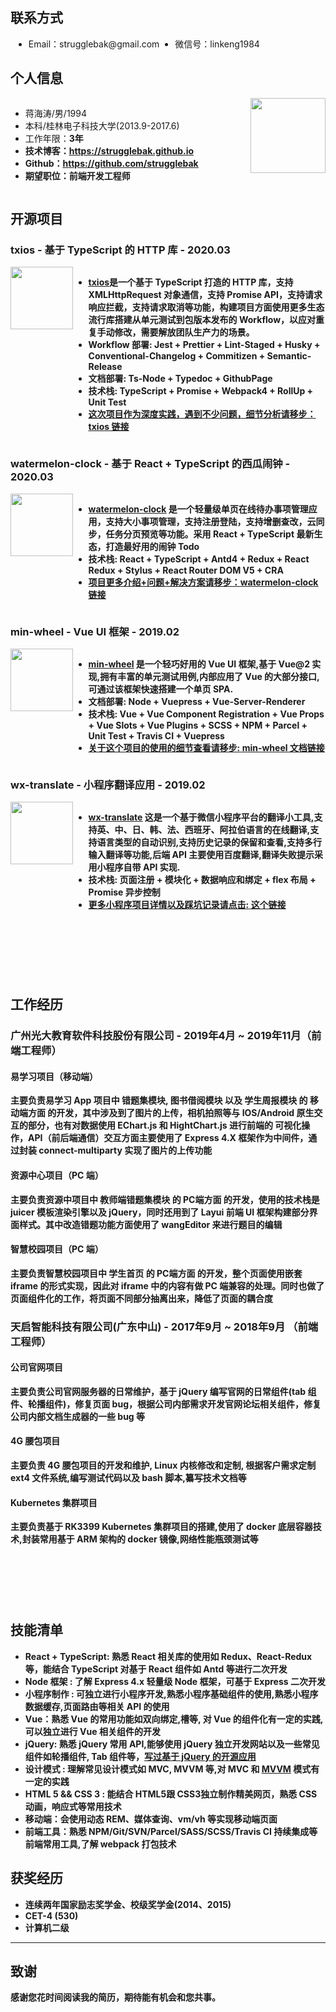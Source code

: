 ## 联系方式
<ul style="overflow: hidden;">
<li style="float: left; margin-left: 5px; margin-right: 20px;">Email：strugglebak@gmail.com</li>
<li style="float: left; margin-left: 5px; margin-right: 20px;">微信号：linkeng1984</li>
</ul>

## 个人信息
<div style="overflow: hidden;">
<div style="float: right">
<img src="https://i.loli.net/2019/10/29/rIMSc5khJTwtWLn.jpg" width=120>
</div>
<div style="float: left;">
<ul>
<li>蒋海涛/男/1994</li>
<li>本科/桂林电子科技大学(2013.9-2017.6)</li>
<li>工作年限：<strong>3年<strong></li>
<li><strong>技术博客：</strong><u><a href="https://strugglebak.github.io">https://strugglebak.github.io</a></u></li>
<li><strong>Github：</strong><u><a href="https://github.com/strugglebak">https://github.com/strugglebak</a></u></li>
<li>期望职位：<strong>前端开发</strong>工程师</li>
</ul>
</div>
</div>

## 开源项目

### txios - 基于 TypeScript 的 HTTP 库 - 2020.03

<div style="overflow: hidden;">
<div style="float: left; padding: 0px 0;">
<a href="https://strugglebak.github.io/txios/" style="display: inline-block;">
<img src="https://i.loli.net/2020/03/17/lFDsRbZCWJXM5xQ.png" width="100">
</a>
</div>
<div style="float: right; width: 80%;">
<ul>
<li><u><a href="https://github.com/strugglebak/txios">txios</a></u>是一个基于 <strong>TypeScript</strong> 打造的 HTTP 库，支持 <strong>XMLHttpRequest</strong> 对象通信，支持 <strong>Promise</strong> API，支持<strong>请求响应拦截</strong>，支持<strong>请求取消</strong>等功能，构建项目方面使用更多生态流行库搭建从<strong>单元测试</strong>到<strong>包版本发布</strong>的 Workflow，以应对重复手动修改，需要解放团队生产力的场景。</li>

<li>Workflow 部署: <strong>Jest</strong> + Prettier + Lint-Staged + Husky + Conventional-Changelog + Commitizen + Semantic-Release</li>
<li>文档部署: Ts-Node + Typedoc + GithubPage </li>
<li>技术栈: <strong>TypeScript</strong> + Promise + Webpack4 + RollUp + Unit Test</li>
<li><strong><u>这次项目作为深度实践，遇到不少问题，细节分析请移步：</strong><a href="https://strugglebak.github.io/2020/03/14/txios-%E5%9F%BA%E4%BA%8ETypeScript%E7%9A%84http%E5%BA%93%E7%9A%84%E5%AE%9E%E8%B7%B5%E6%80%BB%E7%BB%93/">txios 链接</a></u></li>
</ul>
</div>
</div>

### watermelon-clock - 基于 React + TypeScript 的西瓜闹钟 - 2020.03

<div style="overflow: hidden;">
<div style="float: left; padding: 0px 0;">
<a href="https://strugglebak.github.io/watermelon-clock/" style="display: inline-block;">
<img src="https://i.loli.net/2020/03/17/DLhQunRFPojMyTq.png" width="100">
</a>
</div>
<div style="float: right; width: 80%;">
<ul>
<li><u><a href="https://github.com/strugglebak/watermelon-clock">watermelon-clock</a></u> 是一个轻量级单页在线待办事项管理应用，支持大小事项管理，支持注册登陆，支持增删查改，云同步，任务分页预览等功能。采用 <strong>React</strong> + <strong>TypeScript</strong> 最新生态，打造最好用的闹钟 Todo</li>
<li>技术栈: <strong>React</strong> + <strong>TypeScript</strong> + <strong>Antd4</strong> + Redux + React Redux + Stylus + React Router DOM V5 + CRA</li>
<li><u><strong>项目更多介绍+问题+解决方案请移步：</strong><a href="https://strugglebak.github.io/2020/03/17/watermelon-clock-%E5%9F%BA%E4%BA%8ETypeScript-React%E7%9A%84%E8%A5%BF%E7%93%9C%E9%97%B9%E9%92%9F%E9%A1%B9%E7%9B%AE%E7%9A%84%E5%AE%9E%E8%B7%B5%E6%80%BB%E7%BB%93/">watermelon-clock 链接</a></u></li>
</ul>
</div>
</div>

### min-wheel - Vue UI 框架 - 2019.02

<div style="overflow: hidden;">
<div style="float: left; padding: 0px 0;">
<a href="http://strugglebak.github.io/min-wheel/" style="display: inline-block;">
<img src="https://i.loli.net/2019/02/28/5c776eec17980.png" width="100">
</a>
</div>
<div style="float: right; width: 80%;">
<ul>
<li><u><a href="https://github.com/strugglebak/min-wheel">min-wheel</a></u> 是一个轻巧好用的 <strong>Vue</strong> UI 框架,基于 Vue@2 实现,拥有丰富的<strong>单元测试</strong>用例,内部应用了 Vue 的大部分接口,可通过该框架快速搭建一个单页 SPA.</li>
<li>文档部署: <strong>Node</strong> + Vuepress + Vue-Server-Renderer</li>
<li>技术栈: <strong>Vue</strong> + Vue Component Registration + Vue Props + Vue Slots + Vue Plugins + SCSS + NPM + Parcel + Unit Test + Travis CI + Vuepress</li>
<li><u><strong>关于这个项目的使用的细节查看请移步:</strong> <a href="http://strugglebak.github.io/min-wheel/">min-wheel 文档链接</a></u></li>
</ul>
</div>
</div>


### wx-translate - 小程序翻译应用 - 2019.02
<div style="overflow: hidden;">
<div style="float: left; padding: 0px 0;">
<img src="https://i.loli.net/2019/02/27/5c7656307e497.jpeg" width="100">
</div>
<div style="float: right; width: 80%">
<ul>
<li><u><a href="https://github.com/strugglebak/wx-translate">wx-translate</a></u> 这是一个基于<strong>微信小程序</strong>平台的翻译小工具,支持英、中、日、韩、法、西班牙、阿拉伯语言的在线翻译,支持语言类型的自动识别,支持历史记录的保留和查看,支持多行输入翻译等功能,后端 API 主要使用百度翻译,翻译失败提示采用小程序自带 API 实现.</li>
<li>技术栈: 页面注册 + 模块化 + 数据响应和绑定 + flex 布局 + Promise 异步控制</li>
<li><u><strong>更多小程序项目详情以及踩坑记录请点击:</strong> <a href="https://github.com/strugglebak/wx-translate/blob/master/README.md">这个链接</a></u></li>
</ul>
</div>
</div>

<div style="margin-bottom: 120px"></div>

## 工作经历

### 广州光大教育软件科技股份有限公司 - 2019年4月 ~ 2019年11月（前端工程师）
#### 易学习项目（移动端）
主要负责易学习 App 项目中 **错题集模块**, **图书借阅模块** 以及 **学生周报模块** 的 **移动端方面** 的开发，其中涉及到了图片的上传，相机拍照等与 IOS/Android 原生交互的部分，也有对数据使用 **EChart.js** 和 **HightChart.js** 进行前端的 **可视化操作**，API（前后端通信）交互方面主要使用了 **Express 4.X** 框架作为中间件，通过封装 connect-multiparty 实现了图片的上传功能

#### 资源中心项目（PC 端）
主要负责资源中项目中 **教师端错题集模块** 的 **PC端方面** 的开发，使用的技术栈是 **juicer** 模板渲染引擎以及 **jQuery**，同时还用到了 **Layui** 前端 UI 框架构建部分界面样式。其中改造错题功能方面使用了 **wangEditor** 来进行题目的编辑

#### 智慧校园项目（PC 端）
主要负责智慧校园项目中 **学生首页** 的 **PC端方面** 的开发，整个页面使用嵌套 iframe 的形式实现，因此对 iframe 中的内容有做 PC 端兼容的处理。同时也做了页面组件化的工作，将页面不同部分抽离出来，降低了页面的耦合度

### 天启智能科技有限公司(广东中山) - 2017年9月 ~ 2018年9月 （前端工程师）

#### 公司官网项目
主要负责公司官网服务器的日常维护，基于 **jQuery** 编写官网的日常组件(tab 组件、轮播组件)，修复页面 bug，根据公司内部需求开发官网论坛相关组件，修复公司内部文档生成器的一些 bug 等

#### 4G 腰包项目
主要负责 4G 腰包项目的开发和维护, Linux 内核修改和定制, 根据客户需求定制 ext4 文件系统,编写测试代码以及 bash 脚本,纂写技术文档等

#### Kubernetes 集群项目
主要负责基于 RK3399 Kubernetes 集群项目的搭建,使用了 docker 底层容器技术,封装常用基于 ARM 架构的 docker 镜像,网络性能瓶颈测试等

<div style="margin-bottom: 120px"></div>

## 技能清单
- React + TypeScript: 熟悉 React 相关库的使用如 Redux、React-Redux 等，能结合 TypeScript 对基于 React 组件如 Antd 等进行二次开发
- Node 框架 : 了解 Express 4.x 轻量级 Node 框架，可基于 Express 二次开发
- 小程序制作 : 可独立进行小程序开发,熟悉小程序基础组件的使用,熟悉小程序数据缓存,页面路由等相关 API 的使用
- Vue：熟悉 Vue 的常用功能如双向绑定,槽等, 对 Vue 的组件化有一定的实践,可以独立进行 Vue 相关组件的开发
- jQuery: 熟悉 jQuery 常用 API,能够使用 jQuery 独立开发网站以及一些常见组件如轮播组件, Tab 组件等，[写过基于 jQuery 的开源应用](https://github.com/strugglebak/music)
- 设计模式 : 理解常见设计模式如 MVC, MVVM 等,对 MVC 和 [MVVM](https://github.com/strugglebak/mvvm) 模式有一定的实践
- HTML 5 && CSS 3 : 能结合 HTML5跟 CSS3独立制作精美网页，熟悉 CSS 动画，响应式等常用技术
- 移动端：会使用动态 REM、媒体查询、vm/vh 等实现移动端页面
- 前端工具：熟悉 NPM/Git/SVN/Parcel/SASS/SCSS/Travis CI 持续集成等前端常用工具,了解 webpack 打包技术

## 获奖经历

- 连续两年国家励志奖学金、校级奖学金(2014、2015)
- CET-4 (530)
- 计算机二级

---
## 致谢
感谢您花时间阅读我的简历，期待能有机会和您共事。
